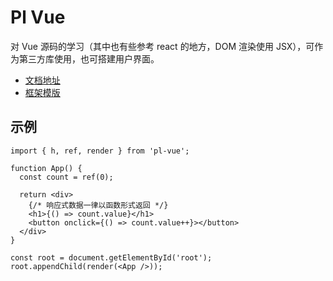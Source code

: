 # Pl Vue

对 Vue 源码的学习（其中也有些参考 react 的地方，DOM 渲染使用 JSX），可作为第三方库使用，也可搭建用户界面。

- [文档地址](http://plvue.hpyyb.cn/)
- [框架模版](https://github.com/yubo9807/plvue-template)

## 示例

```tsx
import { h, ref, render } from 'pl-vue';

function App() {
  const count = ref(0);

  return <div>
    {/* 响应式数据一律以函数形式返回 */}
    <h1>{() => count.value}</h1>
    <button onclick={() => count.value++}></button>
  </div>
}

const root = document.getElementById('root');
root.appendChild(render(<App />));
```
